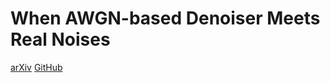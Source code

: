 # When AWGN-based Denoiser Meets Real Noises
[arXiv](https://arxiv.org/abs/1904.03485)
[GitHub](https://github.com/yzhouas/PD-Denoising-pytorch)


